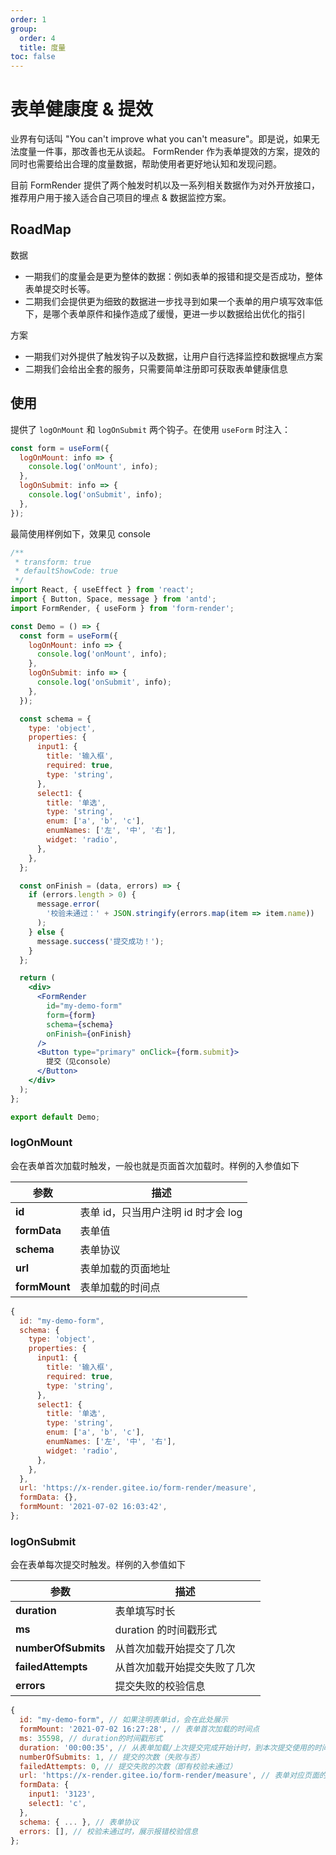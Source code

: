 ```yaml
---
order: 1
group:
  order: 4
  title: 度量
toc: false
---
```


# 表单健康度 & 提效

业界有句话叫 "You can't improve what you can't measure"。即是说，如果无法度量一件事，那改善也无从谈起。 FormRender 作为表单提效的方案，提效的同时也需要给出合理的度量数据，帮助使用者更好地认知和发现问题。

目前 FormRender 提供了两个触发时机以及一系列相关数据作为对外开放接口，推荐用户用于接入适合自己项目的埋点 & 数据监控方案。

## RoadMap

数据

- 一期我们的度量会是更为整体的数据：例如表单的报错和提交是否成功，整体表单提交时长等。
- 二期我们会提供更为细致的数据进一步找寻到如果一个表单的用户填写效率低下，是哪个表单原件和操作造成了缓慢，更进一步以数据给出优化的指引

方案

- 一期我们对外提供了触发钩子以及数据，让用户自行选择监控和数据埋点方案
- 二期我们会给出全套的服务，只需要简单注册即可获取表单健康信息

## 使用

提供了 `logOnMount` 和 `logOnSubmit` 两个钩子。在使用 `useForm` 时注入：

```js
const form = useForm({
  logOnMount: info => {
    console.log('onMount', info);
  },
  logOnSubmit: info => {
    console.log('onSubmit', info);
  },
});
```

最简使用样例如下，效果见 console

```jsx
/**
 * transform: true
 * defaultShowCode: true
 */
import React, { useEffect } from 'react';
import { Button, Space, message } from 'antd';
import FormRender, { useForm } from 'form-render';

const Demo = () => {
  const form = useForm({
    logOnMount: info => {
      console.log('onMount', info);
    },
    logOnSubmit: info => {
      console.log('onSubmit', info);
    },
  });

  const schema = {
    type: 'object',
    properties: {
      input1: {
        title: '输入框',
        required: true,
        type: 'string',
      },
      select1: {
        title: '单选',
        type: 'string',
        enum: ['a', 'b', 'c'],
        enumNames: ['左', '中', '右'],
        widget: 'radio',
      },
    },
  };

  const onFinish = (data, errors) => {
    if (errors.length > 0) {
      message.error(
        '校验未通过：' + JSON.stringify(errors.map(item => item.name))
      );
    } else {
      message.success('提交成功！');
    }
  };

  return (
    <div>
      <FormRender
        id="my-demo-form"
        form={form}
        schema={schema}
        onFinish={onFinish}
      />
      <Button type="primary" onClick={form.submit}>
        提交（见console）
      </Button>
    </div>
  );
};

export default Demo;
```

### logOnMount

会在表单首次加载时触发，一般也就是页面首次加载时。样例的入参值如下

| 参数          | 描述                                |
| ------------- | ----------------------------------- |
| **id**        | 表单 id，只当用户注明 id 时才会 log |
| **formData**  | 表单值                              |
| **schema**    | 表单协议                            |
| **url**       | 表单加载的页面地址                  |
| **formMount** | 表单加载的时间点                    |

```js
{
  id: "my-demo-form",
  schema: {
    type: 'object',
    properties: {
      input1: {
        title: '输入框',
        required: true,
        type: 'string',
      },
      select1: {
        title: '单选',
        type: 'string',
        enum: ['a', 'b', 'c'],
        enumNames: ['左', '中', '右'],
        widget: 'radio',
      },
    },
  },
  url: 'https://x-render.gitee.io/form-render/measure',
  formData: {},
  formMount: '2021-07-02 16:03:42',
};
```

### logOnSubmit

会在表单每次提交时触发。样例的入参值如下

| 参数                | 描述                         |
| ------------------- | ---------------------------- |
| **duration**        | 表单填写时长                 |
| **ms**              | duration 的时间戳形式        |
| **numberOfSubmits** | 从首次加载开始提交了几次     |
| **failedAttempts**  | 从首次加载开始提交失败了几次 |
| **errors**          | 提交失败的校验信息           |

```js
{
  id: "my-demo-form", // 如果注明表单id，会在此处展示
  formMount: '2021-07-02 16:27:28', // 表单首次加载的时间点
  ms: 35598, // duration的时间戳形式
  duration: '00:00:35', // 从表单加载/上次提交完成开始计时，到本次提交使用的时间
  numberOfSubmits: 1, // 提交的次数（失败与否）
  failedAttempts: 0, // 提交失败的次数（即有校验未通过）
  url: 'https://x-render.gitee.io/form-render/measure', // 表单对应页面的url
  formData: {
    input1: '3123',
    select1: 'c',
  },
  schema: { ... }, // 表单协议
  errors: [], // 校验未通过时，展示报错校验信息
};
```
